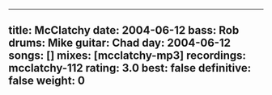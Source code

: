 
---
title: McClatchy
date: 2004-06-12
bass:	Rob
drums:	Mike
guitar:	Chad
day: 2004-06-12
songs: []
mixes: [mcclatchy-mp3]
recordings: mcclatchy-112
rating: 3.0
best: false
definitive: false
weight: 0
---

